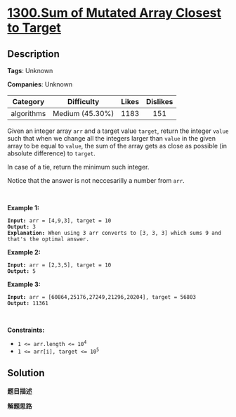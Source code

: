 # [1300.Sum of Mutated Array Closest to Target](https://leetcode.com/problems/sum-of-mutated-array-closest-to-target/description/)

## Description

**Tags**: Unknown

**Companies**: Unknown

| Category | Difficulty | Likes | Dislikes |
| :------: | :--------: | :---: | :------: |
| algorithms | Medium (45.30%) | 1183 | 151 |

<p>Given an integer array <code>arr</code> and a target value <code>target</code>, return the integer <code>value</code> such that when we change all the integers larger than <code>value</code> in the given array to be equal to <code>value</code>, the sum of the array gets as close as possible (in absolute difference) to <code>target</code>.</p>
<p>In case of a tie, return the minimum such integer.</p>
<p>Notice that the answer is not neccesarilly a number from <code>arr</code>.</p>
<p>&nbsp;</p>
<p><strong class="example">Example 1:</strong></p>
<pre><code><strong>Input:</strong> arr = [4,9,3], target = 10
<strong>Output:</strong> 3
<strong>Explanation:</strong> When using 3 arr converts to [3, 3, 3] which sums 9 and that&#39;s the optimal answer.</code></pre>
<p><strong class="example">Example 2:</strong></p>
<pre><code><strong>Input:</strong> arr = [2,3,5], target = 10
<strong>Output:</strong> 5</code></pre>
<p><strong class="example">Example 3:</strong></p>
<pre><code><strong>Input:</strong> arr = [60864,25176,27249,21296,20204], target = 56803
<strong>Output:</strong> 11361</code></pre>
<p>&nbsp;</p>
<p><strong>Constraints:</strong></p>
<ul>
  <li><code>1 &lt;= arr.length &lt;= 10<sup>4</sup></code></li>
  <li><code>1 &lt;= arr[i], target &lt;= 10<sup>5</sup></code></li>
</ul>

## Solution

**题目描述**

**解题思路**
